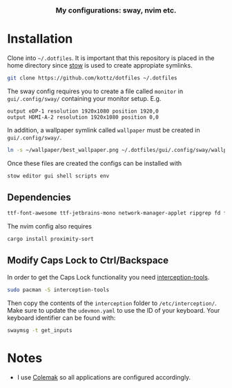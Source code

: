 <p align=center>
    <h3 align=center>My configurations: sway, nvim etc.</h3>
</p>

# Installation
Clone into `~/.dotfiles`. It is important that this repository is placed in 
the home directory since [stow](https://www.gnu.org/software/stow/) is used to
create appropiate symlinks.

```bash
git clone https://github.com/kottz/dotfiles ~/.dotfiles
```

The sway config requires you to create a file called `monitor` in `gui/.config/sway/` containing your monitor setup. E.g.
```
output eDP-1 resolution 1920x1080 position 1920,0
output HDMI-A-2 resolution 1920x1080 position 0,0
```
In addition, a wallpaper symlink called `wallpaper` must be created in `gui/.config/sway/`.

```bash
ln -s ~/wallpaper/best_wallpaper.png ~/.dotfiles/gui/.config/sway/wallpaper
```

Once these files are created the configs can be installed with
```bash
stow editor gui shell scripts env
```
## Dependencies
```bash
ttf-font-awesome ttf-jetbrains-mono network-manager-applet ripgrep fd foot aerc waybar sway neovim tofi tmux wlogout yazi
```

The nvim config also requires
```bash
cargo install proximity-sort
```

## Modify Caps Lock to Ctrl/Backspace
In order to get the Caps Lock functionality you need [interception-tools](https://gitlab.com/interception/linux/tools).
```bash
sudo pacman -S interception-tools
```
Then copy the contents of the `interception` folder to `/etc/interception/`. Make sure to update the `udevmon.yaml` to use the ID of your keyboard. Your keyboard identifier can be found with:
```bash
swaymsg -t get_inputs
```

# Notes
- I use [Colemak](https://colemak.com/) so all applications are configured accordingly.
